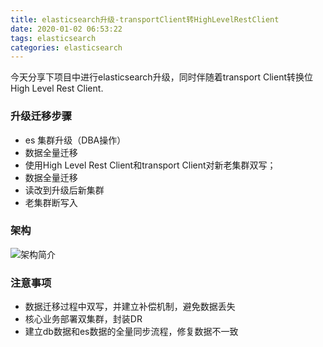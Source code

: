 ```yaml
---
title: elasticsearch升级-transportClient转HighLevelRestClient
date: 2020-01-02 06:53:22
tags: elasticsearch
categories: elasticsearch
---
```

今天分享下项目中进行elasticsearch升级，同时伴随着transport Client转换位High Level Rest Client.

### 升级迁移步骤
- es 集群升级（DBA操作）
- 数据全量迁移
- 使用High Level Rest Client和transport Client对新老集群双写；
- 数据全量迁移
- 读改到升级后新集群
- 老集群断写入

### 架构
![架构简介](/images/es_jg.jpeg)


### 注意事项
- 数据迁移过程中双写，并建立补偿机制，避免数据丢失
- 核心业务部署双集群，封装DR
- 建立db数据和es数据的全量同步流程，修复数据不一致
